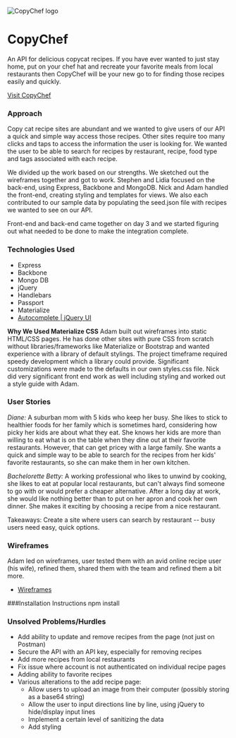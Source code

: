 ![CopyChef logo](http://i.imgur.com/S5DTUJ7.png)
# CopyChef

An API for delicious copycat recipes. If you have ever wanted to just stay home, put on your chef hat and recreate your favorite meals from local restaurants then CopyChef will be your new go to for finding those recipes easily and quickly.

[Visit CopyChef](https://copychef.herokuapp.com/)
### Approach
Copy cat recipe sites are abundant and we wanted to give users of our API a quick and simple way access those recipes. Other sites require too many clicks and taps to access the information the user is looking for. We wanted the user to be able to search for recipes by restaurant, recipe, food type and tags associated with each recipe.

We divided up the work based on our strengths. We sketched out the wireframes together and got to work. Stephen and Lidia focused on the back-end, using Express, Backbone and MongoDB. Nick and Adam handled the front-end, creating styling and templates for views. We also each contributed to our sample data by populating the seed.json file with recipes we wanted to see on our API.

Front-end and back-end came together on day 3 and we started figuring out what needed to be done to make the integration complete.


### Technologies Used

* Express
* Backbone
* Mongo DB
* jQuery
* Handlebars
* Passport
* Materialize
* [Autocomplete | jQuery UI](https://jqueryui.com/autocomplete/)

**Why We Used Materialize CSS**
Adam built out wireframes into static HTML/CSS pages. He has done other sites with pure CSS from scratch without libraries/frameworks like Materialize or Bootstrap and wanted experience with a library of default stylings. The project timeframe required speedy development which a library could provide. Significant customizations were made to the defaults in our own styles.css file. Nick did very significant front end work as well including styling and worked out a style guide with Adam.

### User Stories

*Diane:* A suburban mom with 5 kids who keep her busy. She likes to stick to healthier foods for her family which is sometimes hard, considering how picky her kids are about what they eat. She knows her kids are more than willing to eat what is on the table when they dine out at their favorite restaurants. However, that can get pricey with a large family. She wants a quick and simple way to be able to search for the recipes from her kids' favorite restaurants, so she can make them in her own kitchen.  

*Bachelorette Betty:* A working professional who likes to unwind by cooking, she likes to eat at popular local restaurants, but can't always find someone to go with or would prefer a cheaper alternative. After a long day at work, she would like nothing better than to put on her apron and cook her own dinner. She makes it exciting by choosing a recipe from a nice restaurant.

Takeaways: Create a site where users can search by restaurant -- busy users need easy, quick options.


### Wireframes
Adam led on wireframes, user tested them with an avid online recipe user (his wife), refined them, shared them with the team and refined them a bit more.
* [Wireframes](https://docs.google.com/presentation/d/1fSzfWq3RKGjR2-G6Ppeh-H-BKQaDVOdxd2FzOkStUCk/edit?usp=sharing)

###Installation Instructions
npm install

### Unsolved Problems/Hurdles


* Add ability to update and remove recipes from the page (not just on Postman)
* Secure the API with an API key, especially for removing recipes
* Add more recipes from local restaurants
* Fix issue where account is not authenticated on individual recipe pages
* Adding ability to favorite recipes
* Various alterations to the add recipe page:
  * Allow users to upload an image from their computer (possibly storing as a base64 string)
  * Allow the user to input directions line by line, using jQuery to hide/display input lines
  * Implement a certain level of sanitizing the data
  * Add styling
